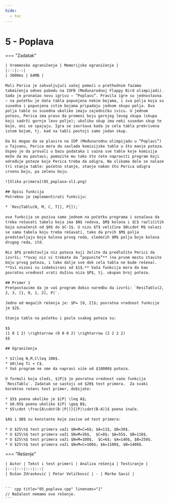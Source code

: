 ```yaml
---
hide:
  - toc
---
```


# 5 - Poplava

=== "Zadatak"
	
	| Vremensko ograničenje | Memorijsko ograničenje |
	|:-:|:-:|
	| 3000ms | 64MB |
	
	Mali Perica je zahvaljujući vašoj pomoći u prethodnim fazama takmičenja odneo pobedu na IOFB (Međunarodnoj Flappy Bird olimpijadi). Sada je pronašao novu igricu – ”Poplavu”. Pravila igre su jednostavna – na početku je data tabla popunjena nekim bojama, i sva polja koja su susedna i popunjena istim bojama pripadaju jednom skupu polja. Dva polja table su susedna ukoliko imaju zajedničku ivicu. U jednom potezu, Perica ima pravo da promeni boju gornjeg levog skupa (skupa koji sadrži gornje levo polje); ukoliko skup ima neki susedan skup te boje, oni se spajaju. Igra se završava kada je cela tabla prekrivena istom bojom, tj. kad na tabli postoji samo jedan skup.
	
	Da bi mogao da se plasira na IOP (Međunarodnu olimpijadu u ”Poplavi”) u Tajvanu, Perica mora da savlada komisijske table u što manje poteza. Uspeo je da provali u bazu podataka i sazna sve table koje komisija može da mu postavi; pomozite mu tako što ćete napraviti program koji određuje poteze koje Perica treba da odigra. Na slikama dole se nalaze tri stanja table: početno stanje, stanje nakon što Perica odigra crvenu boju, pa zelenu boju.
	
	![Slika primera](05_poplava-sl1.png)
	
	## Opisi funkcija
	Potrebno je implementirati funkciju:
	
	* `ResiTablu(N, M, C, T[], P[]);`
	
	ova funkcija se poziva samo jednom na početku programa i označava da treba rešavati tabelu koja ima $N$ redova, $M$ kolona i $C$ različitih boja označenih od $0$ do $C-1$. U nizu $T$ veličine $N\cdot M$ nalazi se sama tabela koju treba rešavati, tako da prvih $M$ polja predstavljaju boje kolona prvog reda, sledećih $M$ polja boje kolona drugog reda, itd.
	
	Niz $P$ predstavlja niz poteza koji želite da predložite Perici da izvrši; **ovaj niz vi trebate da ”popunite”** (na prvom mestu stavite boju prvog poteza, i tako dalje sve dok cela tabla ne bude rešena). **Svi nizovi su indeksirani od $1$.** Vaša funkcija mora da kao povratnu vrednost vrati dužinu niza $P$, tj. ukupan broj poteza.
	
	## Primer 1
	Pretpostavimo da je vaš program dobio naredbu da izvrši: `ResiTablu(2, 2, 3, [1, 0, 1, 2], P)`.
	
	Jedno od mogućih rešenja je: $P= [0, 2]$; povratna vrednost funkcije je $2$.
	
	Stanja table na početku i posle svakog poteza su:
	
	$$
	(1 0 1 2) \rightarrow (0 0 0 2) \rightarrow (2 2 2 2)
	$$
	
	## Ograničenja
	
	* $1\leq N,M,C\leq 100$.
	* $0\leq Ti < C$.
	* Vaš program ne sme da napravi više od $10000$ poteza.
	
	U formuli koja sledi, $|P|$ je povratna vrednost vaše funkcije `ResiTablu`. Zadatak se sastoji od $20$ test primera.  Za svaki korektno rešeni test primer, dobijate:
	
	* $5$ poena ukoliko je $|P| \leq A$;
	* $0.05$ poena ukoliko $|P| \geq B$;
	* $5\cdot \frac{A\cdot(B-|P|)}{|P|\cdot(B-A)}$ poena inače.
	
	$A$ i $B$ su konstante koje zavise od test primera:
	
	* U $25\%$ test primera važi $N=M=C=6$; $A=11$, $B=30$.
	* U $25\%$ test primera važi $N=M=26$,  $C=8$; $A=55$, $B=110$.
	* U $25\%$ test primera važi $N=M=100$,  $C=6$; $A=140$, $B=250$.
	* U $25\%$ test primera važi $N=M=C=100$; $A=1100$, $B=1400$.
	

=== "Rešenje"
	
	| Autor | Tekst i test primeri | Analiza rеšenja | Testiranje |
	|:-:|:-:|:-:|:-:|
	| Dušan Zdravković | Petar Veličković | - | Marko Savić |
	
	
	``` cpp title="05_poplava.cpp" linenums="1"
	// Nažalost nemamo ovo rešenje.
	```
